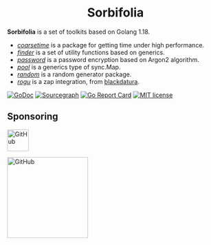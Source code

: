 <h1 align="center">Sorbifolia</h1>

**Sorbifolia** is a set of toolkits based on Golang 1.18.

- [_coarsetime_](https://go.x2ox.com/sorbifolia/coarsetime) is a package for getting time under high performance.
- [_finder_](https://go.x2ox.com/sorbifolia/coarsetime) is a set of utility functions based on generics.
- [_password_](https://go.x2ox.com/sorbifolia/coarsetime) is a password encryption based on Argon2 algorithm.
- [_pool_](https://go.x2ox.com/sorbifolia/coarsetime) is a generics type of sync.Map.
- [_random_](https://go.x2ox.com/sorbifolia/coarsetime) is a random generator package.
- [_rogu_](https://go.x2ox.com/sorbifolia/coarsetime) is a zap integration, from [blackdatura](https://github.com/FlowerLab/blackdatura).

[![GoDoc](https://pkg.go.dev/badge/pkg.go.dev/go.x2ox.com/sorbifolia)](https://pkg.go.dev/go.x2ox.com/sorbifolia)
[![Sourcegraph](https://sourcegraph.com/github.com/FlowerLab/sorbifolia/-/badge.svg)](https://sourcegraph.com/github.com/FlowerLab/sorbifolia?badge)
[![Go Report Card](https://goreportcard.com/badge/github.com/FlowerLab/sorbifolia)](https://goreportcard.com/report/github.com/FlowerLab/sorbifolia)
[![MIT license](https://img.shields.io/badge/license-MIT-brightgreen.svg)](https://github.com/FlowerLab/sorbifolia/blob/HEAD/LICENSE)



## Sponsoring

[<img loading="lazy" alt="GitHub" src="https://github.githubassets.com/images/modules/logos_page/GitHub-Logo.png" height="50">](https://github.com/?from=x2ox)

[<img loading="lazy" alt="GitHub" src="https://resources.jetbrains.com/storage/products/company/brand/logos/jb_beam.svg" height="188">](https://www.jetbrains.com/?from=x2ox)


